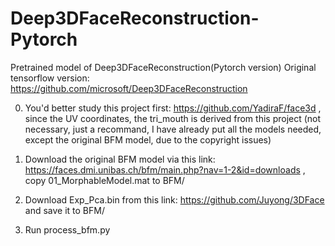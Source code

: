 # Deep3DFaceReconstruction-Pytorch
Pretrained model of Deep3DFaceReconstruction(Pytorch version)
Original tensorflow version: https://github.com/microsoft/Deep3DFaceReconstruction

0. You'd better study this project first: https://github.com/YadiraF/face3d , since the UV coordinates, the tri_mouth is derived from this project (not necessary, just a recommand, I have already put all the models needed, except the original BFM model, due to the copyright issues)

1. Download the original BFM model via this link: https://faces.dmi.unibas.ch/bfm/main.php?nav=1-2&id=downloads , 
copy 01_MorphableModel.mat to BFM/
2. Download Exp_Pca.bin from this link: https://github.com/Juyong/3DFace and save it to BFM/
3. Run process_bfm.py


